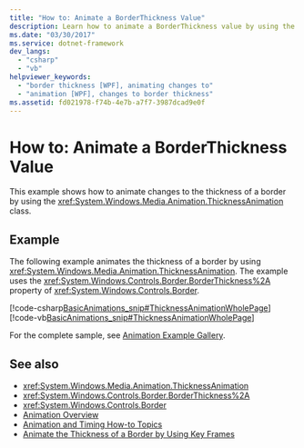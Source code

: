 ```yaml
---
title: "How to: Animate a BorderThickness Value"
description: Learn how to animate a BorderThickness value by using the ThicknessAnimation class via the included code examples in C# and Visual Basic.
ms.date: "03/30/2017"
ms.service: dotnet-framework
dev_langs: 
  - "csharp"
  - "vb"
helpviewer_keywords: 
  - "border thickness [WPF], animating changes to"
  - "animation [WPF], changes to border thickness"
ms.assetid: fd021978-f74b-4e7b-a7f7-3987dcad9e0f
---
```

# How to: Animate a BorderThickness Value

This example shows how to animate changes to the thickness of a border by using the <xref:System.Windows.Media.Animation.ThicknessAnimation> class.

## Example

The following example animates the thickness of a border by using <xref:System.Windows.Media.Animation.ThicknessAnimation>. The example uses the <xref:System.Windows.Controls.Border.BorderThickness%2A> property of <xref:System.Windows.Controls.Border>.

[!code-csharp[BasicAnimations_snip#ThicknessAnimationWholePage](~/samples/snippets/csharp/VS_Snippets_Wpf/BasicAnimations_snip/CSharp/ThicknessAnimationExample.cs#thicknessanimationwholepage)]
[!code-vb[BasicAnimations_snip#ThicknessAnimationWholePage](~/samples/snippets/visualbasic/VS_Snippets_Wpf/BasicAnimations_snip/VisualBasic/ThicknessAnimationExample.vb#thicknessanimationwholepage)]

For the complete sample, see [Animation Example Gallery](https://github.com/Microsoft/WPF-Samples/tree/master/Animation/AnimationExamples).

## See also

- <xref:System.Windows.Media.Animation.ThicknessAnimation>
- <xref:System.Windows.Controls.Border.BorderThickness%2A>
- <xref:System.Windows.Controls.Border>
- [Animation Overview](../graphics-multimedia/animation-overview.md)
- [Animation and Timing How-to Topics](../graphics-multimedia/animation-and-timing-how-to-topics.md)
- [Animate the Thickness of a Border by Using Key Frames](../graphics-multimedia/how-to-animate-the-thickness-of-a-border-by-using-key-frames.md)
